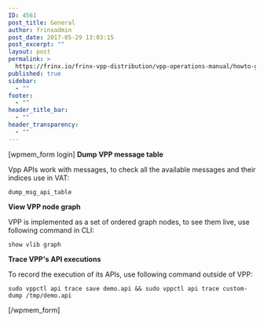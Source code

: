 ```yaml
---
ID: 4561
post_title: General
author: frinxadmin
post_date: 2017-05-29 13:03:15
post_excerpt: ""
layout: post
permalink: >
  https://frinx.io/frinx-vpp-distribution/vpp-operations-manual/howto-general.html
published: true
sidebar:
  - ""
footer:
  - ""
header_title_bar:
  - ""
header_transparency:
  - ""
---
```

[wpmem_form login] **Dump VPP message table**

Vpp APIs work with messages, to check all the available messages and their indices use in VAT:

    dump_msg_api_table
    

**View VPP node graph**

VPP is implemented as a set of ordered graph nodes, to see them live, use following command in CLI:

    show vlib graph
    

**Trace VPP's API executions**

To record the execution of its APIs, use following command outside of VPP:

    sudo vppctl api trace save demo.api && sudo vppctl api trace custom-dump /tmp/demo.api
    

[/wpmem_form]